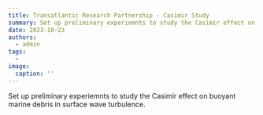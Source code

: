 ```yaml
---
title: Transatlantic Research Partnership - Casimir Study
summary: Set up preliminary experiemnts to study the Casimir effect on buoyant marine debris in surface wave turbulence.
date: 2023-10-23
authors:
  - admin
tags:
  -
image:
  caption: ''
---
```


Set up preliminary experiemnts to study the Casimir effect on buoyant marine debris in surface wave turbulence.
